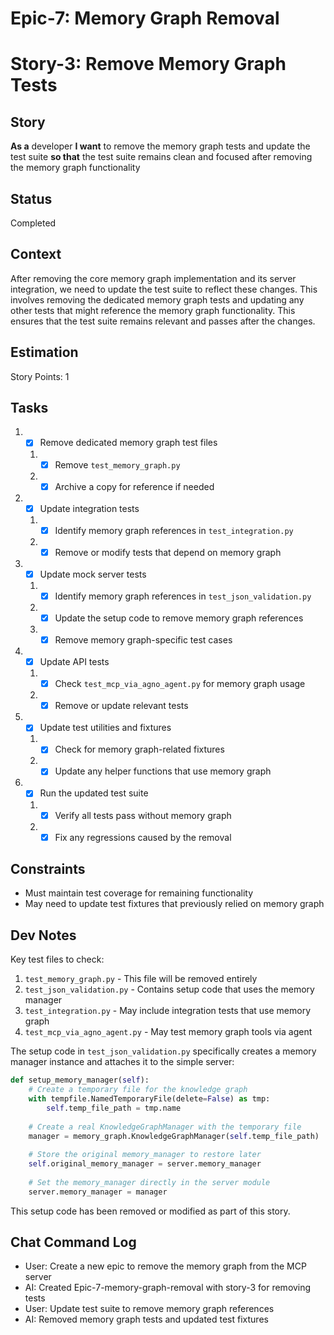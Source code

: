 # Epic-7: Memory Graph Removal
# Story-3: Remove Memory Graph Tests

## Story

**As a** developer
**I want** to remove the memory graph tests and update the test suite
**so that** the test suite remains clean and focused after removing the memory graph functionality

## Status

Completed

## Context

After removing the core memory graph implementation and its server integration, we need to update the test suite to reflect these changes. This involves removing the dedicated memory graph tests and updating any other tests that might reference the memory graph functionality. This ensures that the test suite remains relevant and passes after the changes.

## Estimation

Story Points: 1

## Tasks

1. - [x] Remove dedicated memory graph test files
   1. - [x] Remove `test_memory_graph.py`
   2. - [x] Archive a copy for reference if needed

2. - [x] Update integration tests
   1. - [x] Identify memory graph references in `test_integration.py`
   2. - [x] Remove or modify tests that depend on memory graph

3. - [x] Update mock server tests
   1. - [x] Identify memory graph references in `test_json_validation.py`
   2. - [x] Update the setup code to remove memory graph references
   3. - [x] Remove memory graph-specific test cases

4. - [x] Update API tests
   1. - [x] Check `test_mcp_via_agno_agent.py` for memory graph usage
   2. - [x] Remove or update relevant tests

5. - [x] Update test utilities and fixtures
   1. - [x] Check for memory graph-related fixtures
   2. - [x] Update any helper functions that use memory graph

6. - [x] Run the updated test suite
   1. - [x] Verify all tests pass without memory graph
   2. - [x] Fix any regressions caused by the removal

## Constraints

- Must maintain test coverage for remaining functionality
- May need to update test fixtures that previously relied on memory graph

## Dev Notes

Key test files to check:

1. `test_memory_graph.py` - This file will be removed entirely
2. `test_json_validation.py` - Contains setup code that uses the memory manager
3. `test_integration.py` - May include integration tests that use memory graph
4. `test_mcp_via_agno_agent.py` - May test memory graph tools via agent

The setup code in `test_json_validation.py` specifically creates a memory manager instance and attaches it to the simple server:

```python
def setup_memory_manager(self):
    # Create a temporary file for the knowledge graph
    with tempfile.NamedTemporaryFile(delete=False) as tmp:
        self.temp_file_path = tmp.name
    
    # Create a real KnowledgeGraphManager with the temporary file
    manager = memory_graph.KnowledgeGraphManager(self.temp_file_path)
    
    # Store the original memory_manager to restore later
    self.original_memory_manager = server.memory_manager
    
    # Set the memory_manager directly in the server module
    server.memory_manager = manager
```

This setup code has been removed or modified as part of this story.

## Chat Command Log

- User: Create a new epic to remove the memory graph from the MCP server
- AI: Created Epic-7-memory-graph-removal with story-3 for removing tests
- User: Update test suite to remove memory graph references
- AI: Removed memory graph tests and updated test fixtures